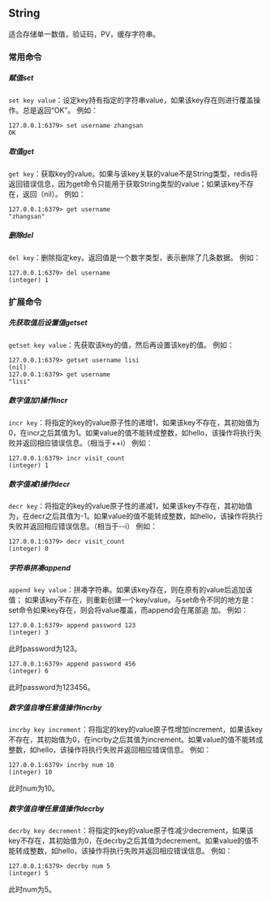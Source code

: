 ## String
适合存储单一数值，验证码，PV，缓存字符串。
### 常用命令
##### 赋值set
`set key value`：设定key持有指定的字符串value，如果该key存在则进行覆盖操作。总是返回“OK”。
例如：
```
127.0.0.1:6379> set username zhangsan
OK
```

##### 取值get
`get key`：获取key的value。如果与该key关联的value不是String类型，redis将返回错误信息，因为get命令只能用于获取String类型的value；如果该key不存在，返回（nil）。
例如：
```
127.0.0.1:6379> get username
"zhangsan"
```

##### 删除del
`del key`：删除指定key。返回值是一个数字类型，表示删除了几条数据。
例如：
```
127.0.0.1:6379> del username
(integer) 1
```

### 扩展命令
##### 先获取值后设置值getset
`getset key value`：先获取该key的值，然后再设置该key的值。
例如：
```
127.0.0.1:6379> getset username lisi
(nil)
127.0.0.1:6379> get username
"lisi"
```

##### 数字值加1操作incr
`incr key`：将指定的key的value原子性的递增1，如果该key不存在，其初始值为0，在incr之后其值为1。如果value的值不能转成整数，如hello，该操作将执行失败并返回相应错误信息。（相当于++i）
例如：
```
127.0.0.1:6379> incr visit_count
(integer) 1
```

##### 数字值减1操作decr
`decr key`：将指定的key的value原子性的递减1，如果该key不存在，其初始值为，在decr之后其值为-1。如果value的值不能转成整数，如hello，该操作将执行失败并返回相应错误信息。（相当于--i）
例如：
```
127.0.0.1:6379> decr visit_count
(integer) 0
```

##### 字符串拼凑append
`append key value`：拼凑字符串。如果该key存在，则在原有的value后追加该值； 如果该key不存在，则重新创建一个key/value。与set命令不同的地方是：set命令如果key存在，则会将value覆盖，而append会在尾部追 加。
例如：
```
127.0.0.1:6379> append password 123
(integer) 3
```
此时password为123。
```
127.0.0.1:6379> append password 456
(integer) 6
```
此时password为123456。

##### 数字值自增任意值操作incrby
`incrby key increment`：将指定的key的value原子性增加increment，如果该key不存在，其初始值为0，在incrby之后其值为increment。如果value的值不能转成整数，如hello，该操作将执行失败并返回相应错误信息。
例如：
```
127.0.0.1:6379> incrby num 10
(integer) 10
```
此时num为10。

##### 数字值自增任意值操作decrby
`decrby key decrement`：将指定的key的value原子性减少decrement，如果该key不存在，其初始值为0，在decrby之后其值为decrement。如果value的值不能转成整数，如hello，该操作将执行失败并返回相应错误信息。
例如：
```
127.0.0.1:6379> decrby num 5
(integer) 5
```
此时num为5。
